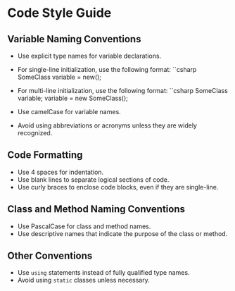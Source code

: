 # Code Style Guide

## Variable Naming Conventions

* Use explicit type names for variable declarations.
* For single-line initialization, use the following format:
  ``csharp
SomeClass variable = new();
* For multi-line initialization, use the following format:
  ``csharp
SomeClass variable; variable = new SomeClass();

* Use camelCase for variable names.
* Avoid using abbreviations or acronyms unless they are widely recognized.

## Code Formatting

* Use 4 spaces for indentation.
* Use blank lines to separate logical sections of code.
* Use curly braces to enclose code blocks, even if they are single-line.

## Class and Method Naming Conventions

* Use PascalCase for class and method names.
* Use descriptive names that indicate the purpose of the class or method.

## Other Conventions

* Use `using` statements instead of fully qualified type names.
* Avoid using `static` classes unless necessary.
